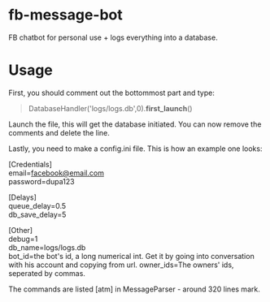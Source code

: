 # fb-message-bot
FB chatbot for personal use + logs everything into a database.

# Usage

First, you should comment out the bottommost part and type:
> DatabaseHandler('logs/logs.db',0).__first_launch__()    

Launch the file, this will get the database initiated. You can now remove the comments and delete the line.

Lastly, you need to make a config.ini file. This is how an example one looks:

[Credentials]    
email=facebook@email.com    
password=dupa123    

[Delays]    
queue_delay=0.5    
db_save_delay=5  

[Other]    
debug=1    
db_name=logs/logs.db    
bot_id=the bot's id, a long numerical int. Get it by going into conversation with his account and copying from url.
owner_ids=The owners' ids, seperated by commas. 

The commands are listed [atm] in MessageParser - around 320 lines mark.
